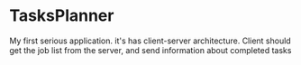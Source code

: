 # TasksPlanner
My first serious application. it's has client-server architecture. Client should get the job list from the server, and send information about completed tasks
